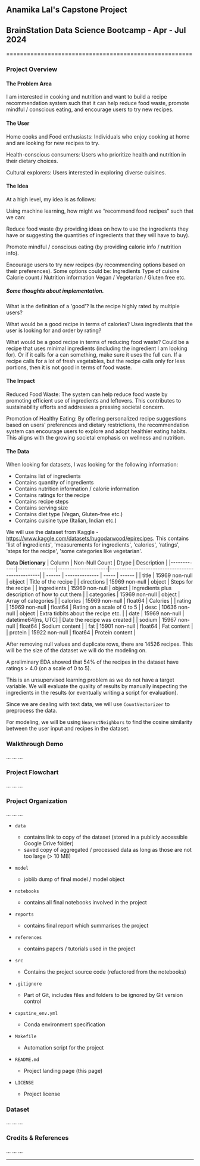 ## Anamika Lal's Capstone Project
## BrainStation Data Science Bootcamp - Apr - Jul 2024
======================================================

### Project Overview

#### The Problem Area
I am interested in cooking and nutrition and want to build a recipe recommendation system such that it can help reduce food waste, promote mindful / conscious eating, and encourage users to try new recipes.

#### The User
Home cooks and Food enthusiasts: Individuals who enjoy cooking at home and are looking for new recipes to try.

Health-conscious consumers: Users who prioritize health and nutrition in their dietary choices.

Cultural explorers: Users interested in exploring diverse cuisines.

#### The Idea
At a high level, my idea is as follows:

Using machine learning, how might we “recommend food recipes” such that we can:

Reduce food waste (by providing ideas on how to use the ingredients they have or suggesting the quantities of ingredients that they will have to buy).

Promote mindful / conscious eating (by providing calorie info / nutrition info).

Encourage users to try new recipes (by recommending options based on their preferences). Some options could be:
Ingredients
Type of cuisine
Calorie count / Nutrition information
Vegan / Vegetarian / Gluten free etc.

##### Some thoughts about implementation.

What is the definition of a 'good'? Is the recipe highly rated by multiple users?

What would be a good recipe in terms of calories? Uses ingredients that the user is looking for and order by rating?

What would be a good recipe in terms of reducing food waste?
Could be a recipe that uses minimal ingredients (including the ingredient I am looking for).
Or if it calls for a can something, make sure it uses the full can.
If a recipe calls for a lot of fresh vegetables, but the recipe calls only for less portions, then it is not good in terms of food waste.


#### The Impact

Reduced Food Waste: The system can help reduce food waste by promoting efficient use of ingredients and leftovers. This contributes to sustainability efforts and addresses a pressing societal concern.

Promotion of Healthy Eating: By offering personalized recipe suggestions based on users' preferences and dietary restrictions, the recommendation system can encourage users to explore and adopt healthier eating habits. This aligns with the growing societal emphasis on wellness and nutrition.

#### The Data
When looking for datasets, I was looking for the following information:
- Contains list of ingredients
- Contains quantity of ingredients
- Contains nutrition information / calorie information
- Contains ratings for the recipe
- Contains recipe steps
- Contains serving size
- Contains diet type (Vegan, Gluten-free etc.)
- Contains cuisine type (Italian, Indian etc.)

We will use the dataset from Kaggle - https://www.kaggle.com/datasets/hugodarwood/epirecipes.
This contains 'list of ingredients', 'measurements for ingredients', 'calories', 'ratings', 'steps for the recipe', 'some categories like vegetarian'.

**Data Dictionary**
| Column      | Non-Null Count | Dtype               | Description                                     |
|-------------|----------------|---------------------|-------------------------------------------------|
| ------      | -------------- | -----               | ------                                          |
| title       | 15969 non-null | object              | Title of the recipe                             |
| directions  | 15969 non-null | object              | Steps for the recipe                            |
| ingredients | 15969 non-null | object              | Ingredients plus description of how to cut them |
| categories  | 15969 non-null | object              | Array of categories                             |
| calories    | 15969 non-null | float64             | Calories                                        |
| rating      | 15969 non-null | float64             | Rating on a scale of 0 to 5                     |
| desc        | 10636 non-null | object              | Extra tidbits about the recipe etc.             |
| date        | 15969 non-null | datetime64[ns, UTC] | Date the recipe was created                     |
| sodium      | 15967 non-null | float64             | Sodium content                                  |
| fat         | 15901 non-null | float64             | Fat content                                     |
| protein     | 15922 non-null | float64             | Protein content                                 |


After removing null values and duplicate rows, there are 14526 recipes. This will be the size of the dataset we will do the modeling on.

A preliminary EDA showed that 54% of the recipes in the dataset have ratings > 4.0 (on a scale of 0 to 5).

This is an unsupervised learning problem as we do not have a target variable. We will evaluate the quality of results by manually inspecting the ingredients in the results (or eventually writing a script for evaluation).

Since we are dealing with text data, we will use `CountVectorizer` to preprocess the data.

For modeling, we will be using `NearestNeighbors` to find the cosine similarity between the user input and recipes in the dataset.

### Walkthrough Demo

...
...
...

### Project Flowchart

...
...
...

### Project Organization

...
...
...

* `data`
    - contains link to copy of the dataset (stored in a publicly accessible Google Drive folder)
    - saved copy of aggregated / processed data as long as those are not too large (> 10 MB)

* `model`
    - joblib dump of final model / model object

* `notebooks`
    - contains all final notebooks involved in the project

* `reports`
    - contains final report which summarises the project

* `references`
    - contains papers / tutorials used in the project

* `src`
    - Contains the project source code (refactored from the notebooks)

* `.gitignore`
    - Part of Git, includes files and folders to be ignored by Git version control

* `capstine_env.yml`
    - Conda environment specification

* `Makefile`
    - Automation script for the project

* `README.md`
    - Project landing page (this page)

* `LICENSE`
    - Project license

### Dataset

...
...
...

### Credits & References

...
...
...

--------
